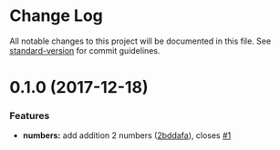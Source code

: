 # Change Log

All notable changes to this project will be documented in this file. See [standard-version](https://github.com/conventional-changelog/standard-version) for commit guidelines.

<a name="0.1.0"></a>
# 0.1.0 (2017-12-18)


### Features

* **numbers:** add addition 2 numbers ([2bddafa](https://github.com/karrung/cz-demo/commit/2bddafa)), closes [#1](https://github.com/karrung/cz-demo/issues/1)
